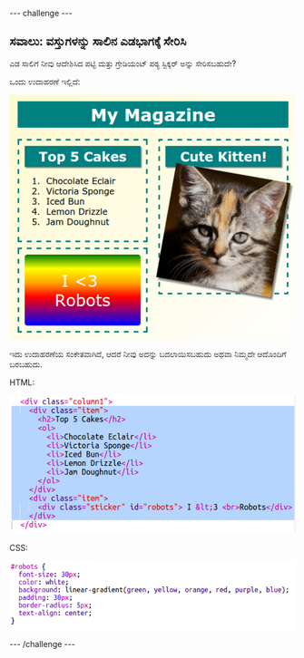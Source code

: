 \--- challenge \---

## ಸವಾಲು: ವಸ್ತುಗಳನ್ನು ಸಾಲಿನ ಎಡಭಾಗಕ್ಕೆ ಸೇರಿಸಿ

ಎಡ ಸಾಲಿಗೆ ನೀವು ಆದೇಶಿಸಿದ ಪಟ್ಟಿ ಮತ್ತು ಗ್ರೇಡಿಯಂಟ್ ಪಠ್ಯ ಸ್ಟಿಕ್ಕರ್ ಅನ್ನು ಸೇರಿಸಬಹುದೇ?

ಒಂದು ಉದಾಹರಣೆ ಇಲ್ಲಿದೆ:

![screenshot](images/magazine-challenge1-example.png)

ಇದು ಉದಾಹರಣೆಯ ಸಂಕೇತವಾಗಿದೆ, ಆದರೆ ನೀವು ಅದನ್ನು ಬದಲಾಯಿಸಬಹುದು ಅಥವಾ ನಿಮ್ಮದೇ ಆದೊಂದಿಗೆ ಬರಬಹುದು.

HTML:

![screenshot](images/magazine-challenge1.png)

CSS:

![screenshot](images/magazine-challenge1-style.png)

\--- /challenge \---